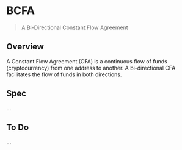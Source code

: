 # BCFA

> A Bi-Directional Constant Flow Agreement

## Overview

A Constant Flow Agreement (CFA) is a continuous flow of funds (cryptocurrency)
from one address to another. A bi-directional CFA facilitates the flow of funds
in both directions.

## Spec

...

## To Do

...

